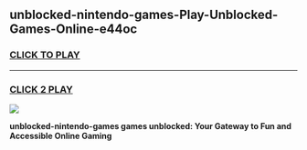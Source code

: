 
## unblocked-nintendo-games-Play-Unblocked-Games-Online-e44oc
<h3>
<a href="https://premium76.site?title=unblocked-nintendo-games&ref=25A">CLICK TO PLAY</a></h3>
<hr>

<h3>
<a href="https://premium76.site?title=unblocked-nintendo-games&ref=25A">CLICK 2 PLAY</a>
  
</h3>

<a href="https://premium76.site?title=unblocked-nintendo-games&ref=25A"><img src="https://clearcache.store/games.png"></a>


**unblocked-nintendo-games games unblocked: Your Gateway to Fun and Accessible Online Gaming**
